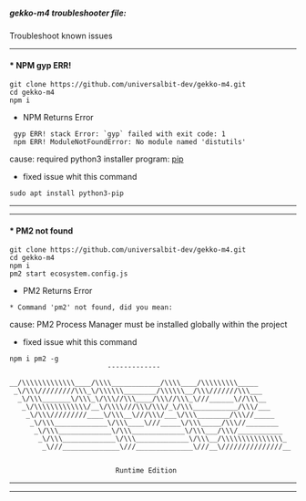 ##### gekko-m4 troubleshooter file: 
Troubleshoot known issues 

---
#### * NPM gyp ERR!
```
git clone https://github.com/universalbit-dev/gekko-m4.git
cd gekko-m4
npm i
```
* NPM Returns Error
```
 gyp ERR! stack Error: `gyp` failed with exit code: 1
 npm ERR! ModuleNotFoundError: No module named 'distutils'
```
cause: required python3  installer program: [pip](https://docs.python.org/3/installing/index.html)
* fixed issue whit this command
```
sudo apt install python3-pip
```
---
---

#### * PM2 not found
```
git clone https://github.com/universalbit-dev/gekko-m4.git
cd gekko-m4
npm i
pm2 start ecosystem.config.js
```
* PM2 Returns Error
```
* Command 'pm2' not found, did you mean:
```
cause: PM2 Process Manager must be installed globally within the project
* fixed issue whit this command
```
npm i pm2 -g
                        -------------

__/\\\\\\\\\\\\\____/\\\\____________/\\\\____/\\\\\\\\\_____
 _\/\\\/////////\\\_\/\\\\\\________/\\\\\\__/\\\///////\\\___
  _\/\\\_______\/\\\_\/\\\//\\\____/\\\//\\\_\///______\//\\\__
   _\/\\\\\\\\\\\\\/__\/\\\\///\\\/\\\/_\/\\\___________/\\\/___
    _\/\\\/////////____\/\\\__\///\\\/___\/\\\________/\\\//_____
     _\/\\\_____________\/\\\____\///_____\/\\\_____/\\\//________
      _\/\\\_____________\/\\\_____________\/\\\___/\\\/___________
       _\/\\\_____________\/\\\_____________\/\\\__/\\\\\\\\\\\\\\\_
        _\///______________\///______________\///__\///////////////__


                          Runtime Edition

```
---
---

